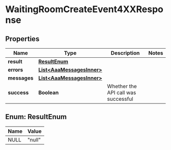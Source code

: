

# WaitingRoomCreateEvent4XXResponse


## Properties

| Name | Type | Description | Notes |
|------------ | ------------- | ------------- | -------------|
|**result** | [**ResultEnum**](#ResultEnum) |  |  |
|**errors** | [**List&lt;AaaMessagesInner&gt;**](AaaMessagesInner.md) |  |  |
|**messages** | [**List&lt;AaaMessagesInner&gt;**](AaaMessagesInner.md) |  |  |
|**success** | **Boolean** | Whether the API call was successful |  |



## Enum: ResultEnum

| Name | Value |
|---- | -----|
| NULL | &quot;null&quot; |



